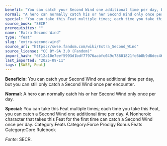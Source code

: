 ```yaml
---
benefit: "You can catch your Second Wind one additional time per day, but you can still only catch a Second Wind once per encounter."
normal: "A hero can normally catch his or her Second Wind only once per day."
special: "You can take this Feat multiple times; each time you take this Feat, you can catch a Second Wind one additional time per day. A Nonheroic character that takes this Feat for the first time can catch a Second Wind once per day. Category:Feats Category:Force Prodigy Bonus Feats Category:Core Rulebook"
source_book: "SECR"
prerequisites: ""
name: "Extra Second Wind"
type: "feat"
slug: "extra-second-wind"
source_url: "https://swse.fandom.com/wiki/Extra_Second_Wind"
source_license: "CC BY-SA 3.0 (Fandom)"
import_hash: "6f12a10e7eef5993d1bdf77976aabfc049c78601821fe6b8b9d8dec46287e423"
last_imported: "2025-09-11"
tags: [SWSE, Feat]
---
```

**Beneficio:** You can catch your Second Wind one additional time per day, but you can still only catch a Second Wind once per encounter.

**Normal:** A hero can normally catch his or her Second Wind only once per day.

**Special:** You can take this Feat multiple times; each time you take this Feat, you can catch a Second Wind one additional time per day. A Nonheroic character that takes this Feat for the first time can catch a Second Wind once per day. Category:Feats Category:Force Prodigy Bonus Feats Category:Core Rulebook

*Fonte:* SECR.